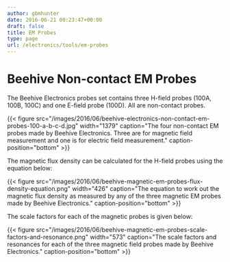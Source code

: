 ```yaml
---
author: gbmhunter
date: 2016-06-21 00:23:47+00:00
draft: false
title: EM Probes
type: page
url: /electronics/tools/em-probes
---
```


# Beehive Non-contact EM Probes

The Beehive Electronics probes set contains three H-field probes (100A, 100B, 100C) and one E-field probe (100D). All are non-contact probes.

{{< figure src="/images/2016/06/beehive-electronics-non-contact-em-probes-100-a-b-c-d.jpg" width="1379" caption="The four non-contact EM probes made by Beehive Electronics. Three are for magnetic field measurement and one is for electric field measurement." caption-position="bottom" >}}

The magnetic flux density can be calculated for the H-field probes using the equation below:

{{< figure src="/images/2016/06/beehive-magnetic-em-probes-flux-density-equation.png" width="426" caption="The equation to work out the magnetic flux density as measured by any of the three magnetic EM probes made by Beehive Electronics." caption-position="bottom" >}}

The scale factors for each of the magnetic probes is given below:

{{< figure src="/images/2016/06/beehive-magnetic-em-probes-scale-factors-and-resonance.png" width="573" caption="The scale factors and resonances for each of the three magnetic field probes made by Beehive Electronics." caption-position="bottom" >}}
